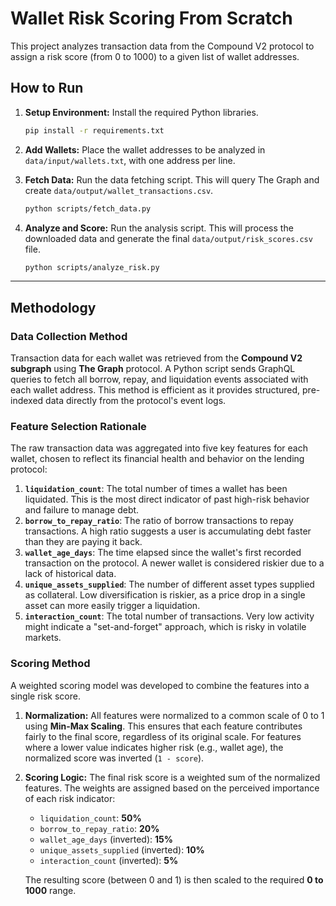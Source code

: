# Wallet Risk Scoring From Scratch

This project analyzes transaction data from the Compound V2 protocol to assign a risk score (from 0 to 1000) to a given list of wallet addresses.

## How to Run

1.  **Setup Environment:** Install the required Python libraries.
    ```bash
    pip install -r requirements.txt
    ```

2.  **Add Wallets:** Place the wallet addresses to be analyzed in `data/input/wallets.txt`, with one address per line.

3.  **Fetch Data:** Run the data fetching script. This will query The Graph and create `data/output/wallet_transactions.csv`.
    ```bash
    python scripts/fetch_data.py
    ```

4.  **Analyze and Score:** Run the analysis script. This will process the downloaded data and generate the final `data/output/risk_scores.csv` file.
    ```bash
    python scripts/analyze_risk.py
    ```

---

## Methodology

### Data Collection Method

Transaction data for each wallet was retrieved from the **Compound V2 subgraph** using **The Graph** protocol. A Python script sends GraphQL queries to fetch all borrow, repay, and liquidation events associated with each wallet address. This method is efficient as it provides structured, pre-indexed data directly from the protocol's event logs.

### Feature Selection Rationale

The raw transaction data was aggregated into five key features for each wallet, chosen to reflect its financial health and behavior on the lending protocol:

1.  **`liquidation_count`**: The total number of times a wallet has been liquidated. This is the most direct indicator of past high-risk behavior and failure to manage debt.
2.  **`borrow_to_repay_ratio`**: The ratio of borrow transactions to repay transactions. A high ratio suggests a user is accumulating debt faster than they are paying it back.
3.  **`wallet_age_days`**: The time elapsed since the wallet's first recorded transaction on the protocol. A newer wallet is considered riskier due to a lack of historical data.
4.  **`unique_assets_supplied`**: The number of different asset types supplied as collateral. Low diversification is riskier, as a price drop in a single asset can more easily trigger a liquidation.
5.  **`interaction_count`**: The total number of transactions. Very low activity might indicate a "set-and-forget" approach, which is risky in volatile markets.

### Scoring Method

A weighted scoring model was developed to combine the features into a single risk score.

1.  **Normalization:** All features were normalized to a common scale of 0 to 1 using **Min-Max Scaling**. This ensures that each feature contributes fairly to the final score, regardless of its original scale. For features where a lower value indicates higher risk (e.g., wallet age), the normalized score was inverted (`1 - score`).

2.  **Scoring Logic:** The final risk score is a weighted sum of the normalized features. The weights are assigned based on the perceived importance of each risk indicator:

    * `liquidation_count`: **50%**
    * `borrow_to_repay_ratio`: **20%**
    * `wallet_age_days` (inverted): **15%**
    * `unique_assets_supplied` (inverted): **10%**
    * `interaction_count` (inverted): **5%**

    The resulting score (between 0 and 1) is then scaled to the required **0 to 1000** range.
